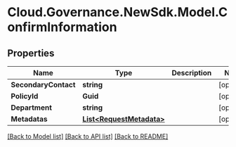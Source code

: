 # Cloud.Governance.NewSdk.Model.ConfirmInformation
## Properties

Name | Type | Description | Notes
------------ | ------------- | ------------- | -------------
**SecondaryContact** | **string** |  | [optional] 
**PolicyId** | **Guid** |  | [optional] 
**Department** | **string** |  | [optional] 
**Metadatas** | [**List&lt;RequestMetadata&gt;**](RequestMetadata.md) |  | [optional] 

[[Back to Model list]](../README.md#documentation-for-models) [[Back to API list]](../README.md#documentation-for-api-endpoints) [[Back to README]](../README.md)

